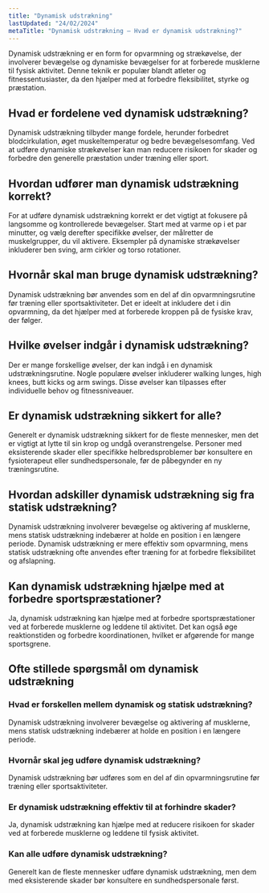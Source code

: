 ```yaml
---
title: "Dynamisk udstrækning"
lastUpdated: "24/02/2024"
metaTitle: "Dynamisk udstrækning – Hvad er dynamisk udstrækning?"
---
```


Dynamisk udstrækning er en form for opvarmning og strækøvelse, der involverer bevægelse og dynamiske bevægelser for at forberede musklerne til fysisk aktivitet. Denne teknik er populær blandt atleter og fitnessentusiaster, da den hjælper med at forbedre fleksibilitet, styrke og præstation.

## Hvad er fordelene ved dynamisk udstrækning?

Dynamisk udstrækning tilbyder mange fordele, herunder forbedret blodcirkulation, øget muskeltemperatur og bedre bevægelsesomfang. Ved at udføre dynamiske strækøvelser kan man reducere risikoen for skader og forbedre den generelle præstation under træning eller sport.

## Hvordan udfører man dynamisk udstrækning korrekt?

For at udføre dynamisk udstrækning korrekt er det vigtigt at fokusere på langsomme og kontrollerede bevægelser. Start med at varme op i et par minutter, og vælg derefter specifikke øvelser, der målretter de muskelgrupper, du vil aktivere. Eksempler på dynamiske strækøvelser inkluderer ben sving, arm cirkler og torso rotationer.

## Hvornår skal man bruge dynamisk udstrækning?

Dynamisk udstrækning bør anvendes som en del af din opvarmningsrutine før træning eller sportsaktiviteter. Det er ideelt at inkludere det i din opvarmning, da det hjælper med at forberede kroppen på de fysiske krav, der følger.

## Hvilke øvelser indgår i dynamisk udstrækning?

Der er mange forskellige øvelser, der kan indgå i en dynamisk udstrækningsrutine. Nogle populære øvelser inkluderer walking lunges, high knees, butt kicks og arm swings. Disse øvelser kan tilpasses efter individuelle behov og fitnessniveauer.

## Er dynamisk udstrækning sikkert for alle?

Generelt er dynamisk udstrækning sikkert for de fleste mennesker, men det er vigtigt at lytte til sin krop og undgå overanstrengelse. Personer med eksisterende skader eller specifikke helbredsproblemer bør konsultere en fysioterapeut eller sundhedspersonale, før de påbegynder en ny træningsrutine.

## Hvordan adskiller dynamisk udstrækning sig fra statisk udstrækning?

Dynamisk udstrækning involverer bevægelse og aktivering af musklerne, mens statisk udstrækning indebærer at holde en position i en længere periode. Dynamisk udstrækning er mere effektiv som opvarmning, mens statisk udstrækning ofte anvendes efter træning for at forbedre fleksibilitet og afslapning.

## Kan dynamisk udstrækning hjælpe med at forbedre sportspræstationer?

Ja, dynamisk udstrækning kan hjælpe med at forbedre sportspræstationer ved at forberede musklerne og leddene til aktivitet. Det kan også øge reaktionstiden og forbedre koordinationen, hvilket er afgørende for mange sportsgrene.

## Ofte stillede spørgsmål om dynamisk udstrækning

### Hvad er forskellen mellem dynamisk og statisk udstrækning?

Dynamisk udstrækning involverer bevægelse og aktivering af musklerne, mens statisk udstrækning indebærer at holde en position i en længere periode.

### Hvornår skal jeg udføre dynamisk udstrækning?

Dynamisk udstrækning bør udføres som en del af din opvarmningsrutine før træning eller sportsaktiviteter.

### Er dynamisk udstrækning effektiv til at forhindre skader?

Ja, dynamisk udstrækning kan hjælpe med at reducere risikoen for skader ved at forberede musklerne og leddene til fysisk aktivitet.

### Kan alle udføre dynamisk udstrækning?

Generelt kan de fleste mennesker udføre dynamisk udstrækning, men dem med eksisterende skader bør konsultere en sundhedspersonale først.